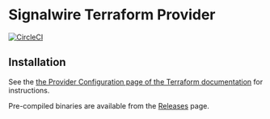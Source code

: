 # Signalwire Terraform Provider

[![CircleCI](https://circleci.com/gh/bignumbers-io/terraform-provider-signalwire.svg?style=svg)](https://circleci.com/gh/bignumbers-io/terraform-provider-signalwire)

## Installation

See the [the Provider Configuration page of the Terraform documentation](https://www.terraform.io/docs/configuration/providers.html#third-party-plugins) for instructions.

Pre-compiled binaries are available from the [Releases](https://github.com/bignumbers-io/terraform-provider-signalwire/releases) page.
